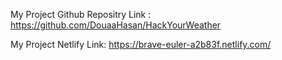 My Project Github Repositry Link :
https://github.com/DouaaHasan/HackYourWeather

My Project Netlify Link: 
https://brave-euler-a2b83f.netlify.com/